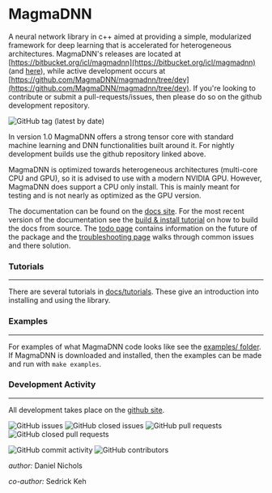 # MagmaDNN

A neural network library in c++ aimed at providing a simple, modularized framework for deep learning that is accelerated for heterogeneous architectures. MagmaDNN's releases are located at [https://bitbucket.org/icl/magmadnn](https://bitbucket.org/icl/magmadnn) (and [here](https://icl.cs.utk.edu/magma/)), while active development occurs at [https://github.com/MagmaDNN/magmadnn/tree/dev](https://github.com/MagmaDNN/magmadnn/tree/dev). If you're looking to contribute or submit a pull-requests/issues, then please do so on the github development repository.

![GitHub tag (latest by date)](https://img.shields.io/github/tag-date/MagmaDNN/magmadnn.svg?label=Latest%20Version)

In version 1.0 MagmaDNN offers a strong tensor core with standard machine learning and DNN functionalities built around it. For nightly development builds use the github repository linked above.

MagmaDNN is optimized towards heterogeneous architectures (multi-core CPU and GPU), so it is advised to use with a modern NVIDIA GPU. However, MagmaDNN does support a CPU only install. This is mainly meant for testing and is not nearly as optimized as the GPU version.


The documentation can be found on the [docs site](https://magmadnn.github.io/magmadnn/html). For the most recent version of the documentation see the [build & install tutorial](/docs/tutorials/00_installing.md) on how to build the docs from source. The [todo page](/docs/todo.md) contains information on the future of the package and the [troubleshooting page](/docs/troubleshooting.md) walks through common issues and there solution.


### Tutorials
-------------
There are several tutorials in [docs/tutorials](/docs/tutorials). These give an introduction into installing and using the library.


### Examples
-----------
For examples of what MagmaDNN code looks like see the [examples/ folder](/examples). If MagmaDNN is downloaded and installed, then the examples can be made and run with `make examples`.

### Development Activity
-----------------------
All development takes place on the [github site](https://github.com/MagmaDNN/magmadnn).

![GitHub issues](https://img.shields.io/github/issues/MagmaDNN/magmadnn.svg)
![GitHub closed issues](https://img.shields.io/github/issues-closed/MagmaDNN/magmadnn.svg)
![GitHub pull requests](https://img.shields.io/github/issues-pr/MagmaDNN/magmadnn.svg)
![GitHub closed pull requests](https://img.shields.io/github/issues-pr-closed/MagmaDNN/magmadnn.svg)

![GitHub commit activity](https://img.shields.io/github/commit-activity/m/MagmaDNN/magmadnn.svg)
![GitHub contributors](https://img.shields.io/github/contributors/MagmaDNN/magmadnn.svg)


_author:_ Daniel Nichols

_co-author:_ Sedrick Keh
